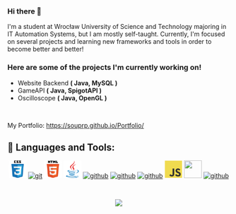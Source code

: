 ### Hi there 👋 
I'm a student at Wrocław University of Science and Technology majoring in IT Automation Systems, but I am mostly self-taught. Currently, I'm focused on several projects and learning new frameworks and tools in order to become better and better!
<!--<a href="#"><img src="https://komarev.com/ghpvc/?username=souprp&label=Profile%20views&color=0e75b6&style=flat"></a>-->

### Here are some of the projects I'm currently working on!

- Website Backend **( Java, MySQL )**
- GameAPI **( Java, SpigotAPI )**
- Oscilloscope **( Java, OpenGL )**

&nbsp;
&nbsp;

My Portfolio: https://souprp.github.io/Portfolio/

## 🚀 Languages and Tools:

<p align="center"> 
<a href="https://www.w3schools.com/css/" target="_blank">
<img src="https://raw.githubusercontent.com/devicons/devicon/master/icons/css3/css3-original-wordmark.svg" alt="css3" width="40" height="40"/></a>
 
<a href="https://git-scm.com/" target="_blank"> 
<img src="https://www.vectorlogo.zone/logos/git-scm/git-scm-icon.svg" alt="git" width="40" height="40"/></a></a>

<a href="https://www.w3.org/html/" target="_blank"> 
<img src="https://raw.githubusercontent.com/devicons/devicon/master/icons/html5/html5-original-wordmark.svg" alt="html5" width="40" height="40"/></a> 

<a href="https://www.java.com" target="_blank"> 
<img src="https://raw.githubusercontent.com/devicons/devicon/master/icons/java/java-original.svg" alt="java" width="40" height="40"/></a>

<a href="https://visualstudio.microsoft.com/pl/vs/features/cplusplus/" target="_blank">
<img src="https://cdn.jsdelivr.net/gh/devicons/devicon/icons/c/c-original.svg" alt="github" width="40" height="40"/></a>
 
<a href="https://visualstudio.microsoft.com/pl/vs/features/cplusplus/" target="_blank">
<img src="https://cdn.jsdelivr.net/gh/devicons/devicon/icons/cplusplus/cplusplus-original.svg" alt="github" width="40" height="40"/></a>
 
<a href="https://visualstudio.microsoft.com/pl/downloads/" target="_blank">
<img src="https://cdn.jsdelivr.net/gh/devicons/devicon/icons/csharp/csharp-original.svg" alt="github" width="40" height="40"/></a>

<a href="https://developer.mozilla.org/en-US/docs/Web/JavaScript" target="_blank"> 
<img src="https://raw.githubusercontent.com/devicons/devicon/master/icons/javascript/javascript-original.svg" alt="javascript" width="40" height="40"/></a> 

<a href="https://www.python.org" target="_blank"> 
<img src="https://cdn.jsdelivr.net/gh/devicons/devicon/icons/python/python-original.svg" width="40" height="40"/></a> 

<a href="https://www.mysql.com/downloads/" target="_blank"> 
<img src="https://cdn.jsdelivr.net/gh/devicons/devicon/icons/mysql/mysql-original-wordmark.svg" alt="github" width="40" height="40"/></a>

<br/>

&nbsp;
&nbsp;
 
 <p align="center">
  <img src="https://user-images.githubusercontent.com/67385974/155893433-f99b8eea-954f-4d3a-a0d3-0472ebe93a86.gif" width="80%" />
</p>
